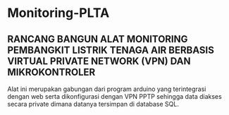 # Monitoring-PLTA
RANCANG BANGUN ALAT MONITORING PEMBANGKIT LISTRIK TENAGA AIR BERBASIS VIRTUAL PRIVATE NETWORK (VPN) DAN MIKROKONTROLER
----------------------------------------------------------------------------------------------------------------------
Alat ini merupakan gabungan dari program arduino  yang terintegrasi dengan web serta dikonfigurasi dengan VPN PPTP sehingga data diakses secara private dimana datanya tersimpan di database SQL.
